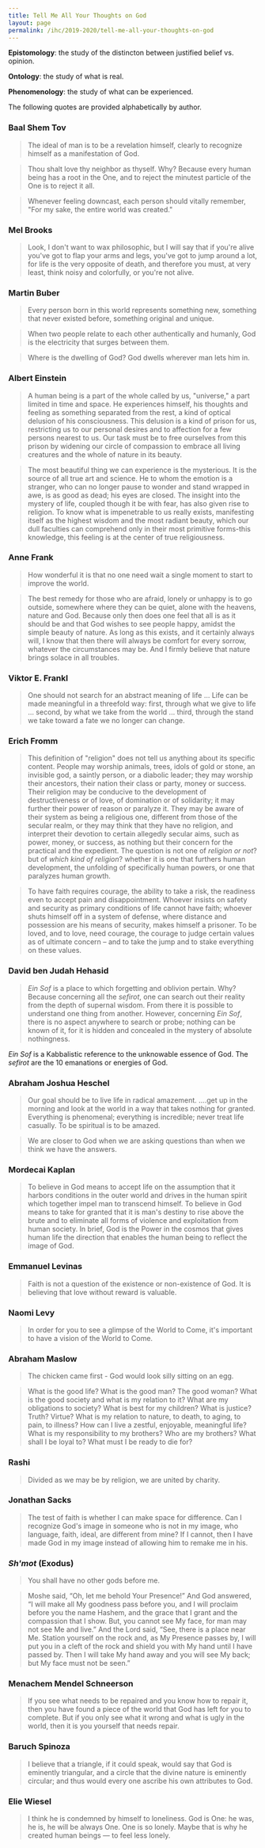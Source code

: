 ```yaml
---
title: Tell Me All Your Thoughts on God
layout: page
permalink: /ihc/2019-2020/tell-me-all-your-thoughts-on-god
---
```


**Epistomology**: the study of the distincton between justified belief vs. opinion.

**Ontology**: the study of what is real.

**Phenomenology**: the study of what can be experienced.

The following quotes are provided alphabetically by author.

### Baal Shem Tov

> The ideal of man is to be a revelation himself, clearly to recognize himself as a manifestation of God.


> Thou shalt love thy neighbor as thyself. Why? Because every human being has a root in the One, and to reject the minutest particle of the One is to reject it all.


> Whenever feeling downcast, each person should vitally remember, "For my sake, the entire world was created."

### Mel Brooks

> Look, I don't want to wax philosophic, but I will say that if you're alive you've got to flap your arms and legs, you've got to jump around a lot, for life is the very opposite of death, and therefore you must, at very least, think noisy and colorfully, or you're not alive.

### Martin Buber

> Every person born in this world represents something new, something that never existed before, something original and unique.


> When two people relate to each other authentically and humanly, God is the electricity that surges between them.


> Where is the dwelling of God? God dwells wherever man lets him in.

### Albert Einstein

> A human being is a part of the whole called by us, "universe," a part limited in time and space. He experiences himself, his thoughts and feeling as something separated from the rest, a kind of optical delusion of his consciousness. This delusion is a kind of prison for us, restricting us to our personal desires and to affection for a few persons nearest to us. Our task must be to free ourselves from this prison by widening our circle of compassion to embrace all living creatures and the whole of nature in its beauty.

> The most beautiful thing we can experience is the mysterious. It is the source of all true art and science. He to whom the emotion is a stranger, who can no longer pause to wonder and stand wrapped in awe, is as good as dead; his eyes are closed. The insight into the mystery of life, coupled though it be with fear, has also given rise to religion. To know what is impenetrable to us really exists, manifesting itself as the highest wisdom and the most radiant beauty, which our dull faculties can comprehend only in their most primitive forms-this knowledge, this feeling is at the center of true religiousness.

### Anne Frank

> How wonderful it is that no one need wait a single moment to start to improve the world.

> The best remedy for those who are afraid, lonely or unhappy is to go outside, somewhere where they can be quiet, alone with the heavens, nature and God. Because only then does one feel that all is as it should be and that God wishes to see people happy, amidst the simple beauty of nature. As long as this exists, and it certainly always will, I know that then there will always be comfort for every sorrow, whatever the circumstances may be. And I firmly believe that nature brings solace in all troubles.

### Viktor E. Frankl

> One should not search for an abstract meaning of life ... Life can be made meaningful in a threefold way: first, through what we give to life ... second, by what we take from the world ... third, through the stand we take toward a fate we no longer can change.

### Erich Fromm

> This definition of "religion" does not tell us anything about its specific content. People may worship animals, trees, idols of gold or stone, an invisible god, a saintly person, or a diabolic leader; they may worship their ancestors, their nation their class or party, money or success. Their religion may be conducive to the development of destructiveness or of love, of domination or of solidarity; it may further their power of reason or paralyze it. They may be aware of their system as being a religious one, different from those of the secular realm, or they may think that they have no religion, and interpret their devotion to certain allegedly secular aims, such as power, money, or success, as nothing but their concern for the practical and the expedient. The question is not one of *religion or not*? but of *which kind of religion*? whether it is one that furthers human development, the unfolding of specifically human powers, or one that paralyzes human growth.


> To have faith requires courage, the ability to take a risk, the readiness even to accept pain and disappointment. Whoever insists on safety and security as primary conditions of life cannot have faith; whoever shuts himself off in a system of defense, where distance and possession are his means of security, makes himself a prisoner. To be loved, and to love, need courage, the courage to judge certain values as of ultimate concern – and to take the jump and to stake everything on these values.


### David ben Judah Hehasid

> *Ein Sof* is a place to which forgetting and oblivion pertain. Why? Because concerning all the *sefirot*, one can search out their reality from the depth of supernal wisdom. From there it is possible to understand one thing from another. However, concerning *Ein Sof*, there is no aspect anywhere to search or probe; nothing can be known of it, for it is hidden and concealed in the mystery of absolute nothingness.


*Ein Sof* is a Kabbalistic reference to the unknowable essence of God. The *sefirot* are the 10 emanations or energies of God.


### Abraham Joshua Heschel

> Our goal should be to live life in radical amazement. ....get up in the morning and look at the world in a way that takes nothing for granted. Everything is phenomenal; everything is incredible; never treat life casually. To be spiritual is to be amazed.

> We are closer to God when we are asking questions than when we think we have the answers.

### Mordecai Kaplan

> To believe in God means to accept life on the assumption that it harbors conditions in the outer world and drives in the human spirit which together impel man to transcend himself. To believe in God means to take for granted that it is man's destiny to rise above the brute and to eliminate all forms of violence and exploitation from human society. In brief, God is the Power in the cosmos that gives human life the direction that enables the human being to reflect the image of God.


### Emmanuel Levinas

> Faith is not a question of the existence or non-existence of God. It is believing that love without reward is valuable.

### Naomi Levy

> In order for you to see a glimpse of the World to Come, it's important to have a vision of the World to Come.

### Abraham Maslow

> The chicken came first - God would look silly sitting on an egg.

> What is the good life? What is the good man? The good woman? What is the good society and what is my relation to it? What are my obligations to society? What is best for my children? What is justice? Truth? Virtue? What is my relation to nature, to death, to aging, to pain, to illness? How can I live a zestful, enjoyable, meaningful life? What is my responsibility to my brothers? Who are my brothers? What shall I be loyal to? What must I be ready to die for?

### Rashi

> Divided as we may be by religion, we are united by charity.


### Jonathan Sacks

> The test of faith is whether I can make space for difference. Can I recognize God's image in someone who is not in my image, who language, faith, ideal, are different from mine? If I cannot, then I have made God in my image instead of allowing him to remake me in his.


### *Sh'mot* (Exodus)

> You shall have no other gods before me.

> Moshe said, “Oh, let me behold Your Presence!” And God answered, “I will make all My goodness pass before you, and I will proclaim before you the name Hashem, and the grace that I grant and the compassion that I show. But, you cannot see My face, for man may not see Me and live.” And the Lord said, “See, there is a place near Me. Station yourself on the rock and, as My Presence passes by, I will put you in a cleft of the rock and shield you with My hand until I have passed by. Then I will take My hand away and you will see My back; but My face must not be seen.”


### Menachem Mendel Schneerson

> If you see what needs to be repaired and you know how to repair it, then you have found a piece of the world that God has left for you to complete. But if you only see what it wrong and what is ugly in the world, then it is you yourself that needs repair.


### Baruch Spinoza

> I believe that a triangle, if it could speak, would say that God is eminently triangular, and a circle that the divine nature is eminently circular; and thus would every one ascribe his own attributes to God.

### Elie Wiesel

> I think he is condemned by himself to loneliness. God is One: he was, he is, he will be always One. One is so lonely. Maybe that is why he created human beings &mdash; to feel less lonely.
